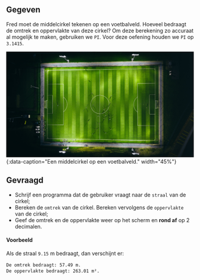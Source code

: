 ## Gegeven

Fred moet de middelcirkel tekenen op een voetbalveld. Hoeveel bedraagt de omtrek en oppervlakte van deze cirkel?
Om deze berekening zo accuraat al mogelijk te maken, gebruiken we `PI`. Voor deze oefening houden we `PI` op `3.1415`. 

![Een middelcirkel op een voetbalveld.](media/izuddin-helmi-adnan.jpg "Foto door Izuddin Helmi Adnan op Unsplash."){:data-caption="Een middelcirkel op een voetbalveld." width="45%"}

## Gevraagd

* Schrijf een programma dat de gebruiker vraagt naar de `straal` van de cirkel;
* Bereken de `omtrek` van de cirkel. Bereken vervolgens de `oppervlakte` van de cirkel;
* Geef de omtrek en de oppervlakte weer op het scherm en **rond af** op 2 decimalen.

#### Voorbeeld

Als de straal `9.15` m bedraagt, dan verschijnt er:

```
De omtrek bedraagt: 57.49 m.
De oppervlakte bedraagt: 263.01 m².
```





